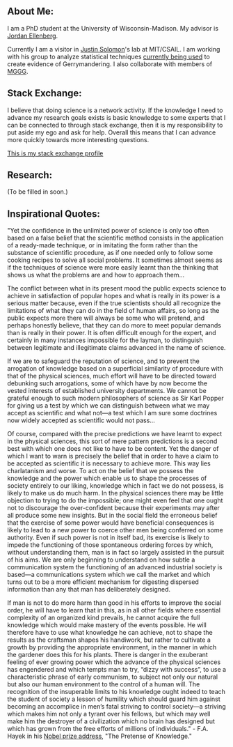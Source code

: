 ## About Me:
I am a PhD student at the University of Wisconsin-Madison. My advisor is [Jordan Ellenberg](http://www.math.wisc.edu/~ellenber/).

Currently I am a visitor in [Justin Solomon](https://people.csail.mit.edu/jsolomon/)'s lab at MIT/CSAIL. I am working with his group to analyze statistical techniques [currently being used](https://arxiv.org/abs/1801.03783) to create evidence of Gerrymandering. I also collaborate with members of [MGGG](https://mggg.org/).

## Stack Exchange:

I believe that doing science is a network activity. If the knowledge I need to advance my research goals exists is basic knowledge to some experts that I can be connected to through stack exchange, then it is my responsibility to put aside my ego and ask for help. Overall this means that I can advance more quickly towards more interesting questions.

[This is my stack exchange profile](https://stackexchange.com/users/2174622/lorenzo) 

## Research:

(To be filled in soon.)

## Inspirational Quotes:

"Yet the confidence in the unlimited power of science is only too often based on a false belief that the scientific method consists in the application of a ready-made technique, or in imitating the form rather than the substance of scientific procedure, as if one needed only to follow some cooking recipes to solve all social problems. It sometimes almost seems as if the techniques of science were more easily learnt than the thinking that shows us what the problems are and how to approach them...

The conflict between what in its present mood the public expects science to achieve in satisfaction of popular hopes and what is really in its power is a serious matter because, even if the true scientists should all recognize the limitations of what they can do in the field of human affairs, so long as the public expects more there will always be some who will pretend, and perhaps honestly believe, that they can do more to meet popular demands than is really in their power. It is often difficult enough for the expert, and certainly in many instances impossible for the layman, to distinguish between legitimate and illegitimate claims advanced in the name of science. 

If we are to safeguard the reputation of science, and to prevent the arrogation of knowledge based on a superficial similarity of procedure with that of the physical sciences, much effort will have to be directed toward debunking such arrogations, some of which have by now become the vested interests of established university departments. We cannot be grateful enough to such modern philosophers of science as Sir Karl Popper for giving us a test by which we can distinguish between what we may accept as scientific and what not—a test which I am sure some doctrines now widely accepted as scientific would not pass...

Of course, compared with the precise predictions we have learnt to expect in the physical sciences, this sort of mere pattern predictions is a second best with which one does not like to have to be content. Yet the danger of which I want to warn is precisely the belief that in order to have a claim to be accepted as scientific it is necessary to achieve more. This way lies charlatanism and worse. To act on the belief that we possess the knowledge and the power which enable us to shape the processes of society entirely to our liking, knowledge which in fact we do not possess, is likely to make us do much harm. In the physical sciences there may be little objection to trying to do the impossible; one might even feel that one ought not to discourage the over-confident because their experiments may after all produce some new insights. But in the social field the erroneous belief that the exercise of some power would have beneficial consequences is likely to lead to a new power to coerce other men being conferred on some authority. Even if such power is not in itself bad, its exercise is likely to impede the functioning of those spontaneous ordering forces by which, without understanding them, man is in fact so largely assisted in the pursuit of his aims. We are only beginning to understand on how subtle a communication system the functioning of an advanced industrial society is based—a communications system which we call the market and which turns out to be a more efficient mechanism for digesting dispersed information than any that man has deliberately designed.

If man is not to do more harm than good in his efforts to improve the social order, he will have to learn that in this, as in all other fields where essential complexity of an organized kind prevails, he cannot acquire the full knowledge which would make mastery of the events possible. He will therefore have to use what knowledge he can achieve, not to shape the results as the craftsman shapes his handiwork, but rather to cultivate a growth by providing the appropriate environment, in the manner in which the gardener does this for his plants. There is danger in the exuberant feeling of ever growing power which the advance of the physical sciences has engendered and which tempts man to try, “dizzy with success”, to use a characteristic phrase of early communism, to subject not only our natural but also our human environment to the control of a human will. The recognition of the insuperable limits to his knowledge ought indeed to teach the student of society a lesson of humility which should guard him against becoming an accomplice in men’s fatal striving to control society—a striving which makes him not only a tyrant over his fellows, but which may well make him the destroyer of a civilization which no brain has designed but which has grown from the free efforts of millions of individuals." - F.A. Hayek in his [Nobel prize address](https://www.nobelprize.org/prizes/economic-sciences/1974/hayek/lecture/), "The Pretense of Knowledge."
